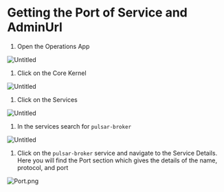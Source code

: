 # Getting the Port of Service and AdminUrl


1. Open the Operations App

![Untitled](Getting%20the%20Port%20of%20Service%20and%20AdminUrl%201109047016724c15bb040e59dd9aa44c/Untitled.png)

1. Click on the Core Kernel

![Untitled](Getting%20the%20Port%20of%20Service%20and%20AdminUrl%201109047016724c15bb040e59dd9aa44c/Untitled%201.png)

1. Click on the Services

![Untitled](Getting%20the%20Port%20of%20Service%20and%20AdminUrl%201109047016724c15bb040e59dd9aa44c/Untitled%202.png)

1. In the services search for `pulsar-broker`

![Untitled](Getting%20the%20Port%20of%20Service%20and%20AdminUrl%201109047016724c15bb040e59dd9aa44c/Untitled%203.png)

1. Click on the `pulsar-broker` service and navigate to the Service Details. Here you will find the Port section which gives the details of the name, protocol, and port

![Port.png](Getting%20the%20Port%20of%20Service%20and%20AdminUrl%201109047016724c15bb040e59dd9aa44c/Port.png)